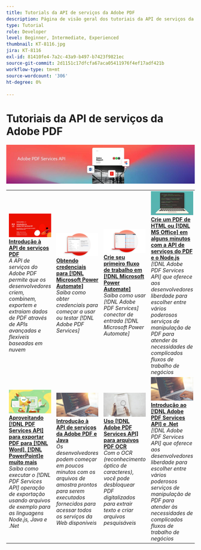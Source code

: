 ```yaml
---
title: Tutorials da API de serviços da Adobe PDF
description: Página de visão geral dos tutoriais da API de serviços da Adobe PDF
type: Tutorial
role: Developer
level: Beginner, Intermediate, Experienced
thumbnail: KT-8116.jpg
jira: KT-8116
exl-id: 81410fe4-7a2c-43a9-b497-b7423f9821ec
source-git-commit: 2d1151c17dfcfa67aca05411976f4ef17adf421b
workflow-type: tm+mt
source-wordcount: '306'
ht-degree: 0%

---
```


# Tutoriais da API de serviços da Adobe PDF

![Banner da API de serviços do PDF](../assets/pdfserviceshero.jpg)

<table style="table-layout:fixed">
<tr>
 <td>
   <a href="https://experienceleague.adobe.com/docs/adobe-developers-live-events/events/2021/oct2021/pdf-services-api.html">
      <img alt="Introdução à API de serviços PDF" src="assets/introduction_1280.png" />
   </a>
    <div>
   <a href="https://experienceleague.adobe.com/docs/adobe-developers-live-events/events/2021/oct2021/pdf-services-api.html"><strong>Introdução à API de serviços PDF</strong></a>
    </div>
    <em>A API de serviços do Adobe PDF permite que os desenvolvedores criem, combinem, exportem e extraiam dados de PDF através de APIs avançadas e flexíveis baseadas em nuvem</em>
    <br>
  </td>
  <td>
   <a href="getting-credentials-power-automate.md">
      <img alt="Obtendo credenciais para o Microsoft Power Automate" src="assets/createcredentials_1280.png" />
   </a>
    <div>
   <a href="getting-credentials-power-automate.md"><strong>Obtendo credenciais para [!DNL Microsoft Power Automate]</strong></a>
    </div>
    <em>Saiba como obter credenciais para começar a usar ou testar [!DNL Adobe PDF Services]</em>
    <br>
  </td>
  <td>
   <a href="create-workflow-power-automate.md">
      <img alt="Crie seu primeiro fluxo de trabalho no Microsoft Power Automate" src="assets/firstflow_1280.png" />
   </a>
    <div>
   <a href="create-workflow-power-automate.md"><strong>Crie seu primeiro fluxo de trabalho em [!DNL Microsoft Power Automate]</strong></a>
    </div>
    <em>Saiba como usar [!DNL Adobe PDF Services] conector de entrada [!DNL Microsoft Power Automate]</em>
    <br>
  </td>
  <td>
   <a href="createpdffromhtml.md">
      <img alt="Crie um PDF do HTML ou MS Office em alguns minutos com a PDF Services API e o Node.js" src="assets/PDFServices_GettingStartedNode_thumb.jpg" />
   </a>
    <div>
   <a href="createpdffromhtml.md"><strong>Crie um PDF de HTML ou [!DNL MS Office] em alguns minutos com a API de serviços do PDF e o Node.js</strong></a>
    </div>
    <em>[!DNL Adobe PDF Services API] que oferece aos desenvolvedores liberdade para escolher entre vários poderosos serviços de manipulação de PDF para atender às necessidades de complicados fluxos de trabalho de negócios</em>
    <br>
  </td>
</tr>
<tr>
  <td>
   <a href="exportpdf.md">
      <img alt="Uso da API de serviços do PDF para exportar PDF para Word, PowerPoint e muito mais" src="assets/PDFServices_ExportPDF_thumb.jpg" />
   </a>
    <div>
   <a href="exportpdf.md"><strong>Aproveitando [!DNL PDF Services API] para exportar PDF para [!DNL Word], [!DNL PowerPoint]e muito mais</strong></a>
    </div>
    <em>Saiba como executar o [!DNL PDF Services API] operação de exportação usando arquivos de exemplo para as linguagens Node.js, Java e .Net</em>
    <br>
  </td>
   <td>
   <a href="gettingstartedjava.md">
      <img alt="Introdução à API de serviços da Adobe PDF e Java" src="assets/PDFServices_GettingStartedJAVA_thumb.jpg" />
   </a>
    <div>
   <a href="gettingstartedjava.md"><strong>Introdução à API de serviços da Adobe PDF e Java</strong></a>
    </div>
    <em>Os desenvolvedores podem começar em poucos minutos com os arquivos de amostra prontos para serem executados fornecidos para acessar todos os serviços da Web disponíveis</em>
    <br>
  </td>
   <td>
   <a href="ocr.md">
      <img alt="Uso da API de serviços do Adobe PDF para arquivos PDF OCR" src="assets/PDFServices_OCR_Thumb.jpg" />
   </a>
    <div>
   <a href="ocr.md"><strong>Uso [!DNL Adobe PDF Services API] para arquivos PDF OCR</strong></a>
    </div>
    <em>Com o OCR (reconhecimento óptico de caracteres), você pode desbloquear PDF digitalizados para extrair texto e criar arquivos pesquisáveis</em>
    <br>
  </td>
  <td>
   <a href="gettingstartednet.md">
      <img alt="Introdução à API de serviços da Adobe PDF e ao .Net" src="assets/PDFServices_GettingStartedNET_thumb.jpg" />
   </a>
    <div>
   <a href="gettingstartednet.md"><strong>Introdução ao [!DNL Adobe PDF Services API] e .Net</strong></a>
    </div>
    <em>[!DNL Adobe PDF Services API] que oferece aos desenvolvedores liberdade para escolher entre vários poderosos serviços de manipulação de PDF para atender às necessidades de complicados fluxos de trabalho de negócios</em>
    <br>
  </td>
</tr>
</table>
